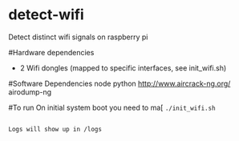 # detect-wifi
Detect distinct wifi signals on raspberry pi 

#Hardware dependencies
- 2 Wifi dongles (mapped to specific interfaces, see init_wifi.sh)

#Software Dependencies
node
python
http://www.aircrack-ng.org/
airodump-ng

#To run
On initial system boot you need to ma[
```./init_wifi.sh```

```sudo node scrape_wifi.js'''

Logs will show up in /logs
